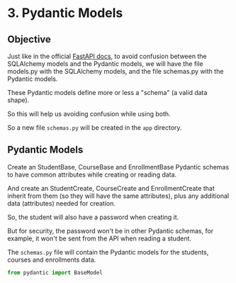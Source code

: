 # 3. Pydantic Models

## Objective

Just like in the official [FastAPI docs](https://fastapi.tiangolo.com/tutorial/sql-databases/#create-the-pydantic-models), to avoid confusion between the SQLAlchemy models and the Pydantic models, we will have the file models.py with the SQLAlchemy models, and the file schemas.py with the Pydantic models.

These Pydantic models define more or less a "schema" (a valid data shape).

So this will help us avoiding confusion while using both.

So a new file `schemas.py` will be created in the `app` directory.

## Pydantic Models

Create an StudentBase, CourseBase and EnrollmentBase Pydantic schemas to have common attributes while creating or reading data.

And create an StudentCreate, CourseCreate and EnrollmentCreate that inherit from them (so they will have the same attributes), plus any additional data (attributes) needed for creation.

So, the student will also have a password when creating it.

But for security, the password won't be in other Pydantic schemas, for example, it won't be sent from the API when reading a student.

The `schemas.py` file will contain the Pydantic models for the students, courses and enrollments data.



```Python
from pydantic import BaseModel


```